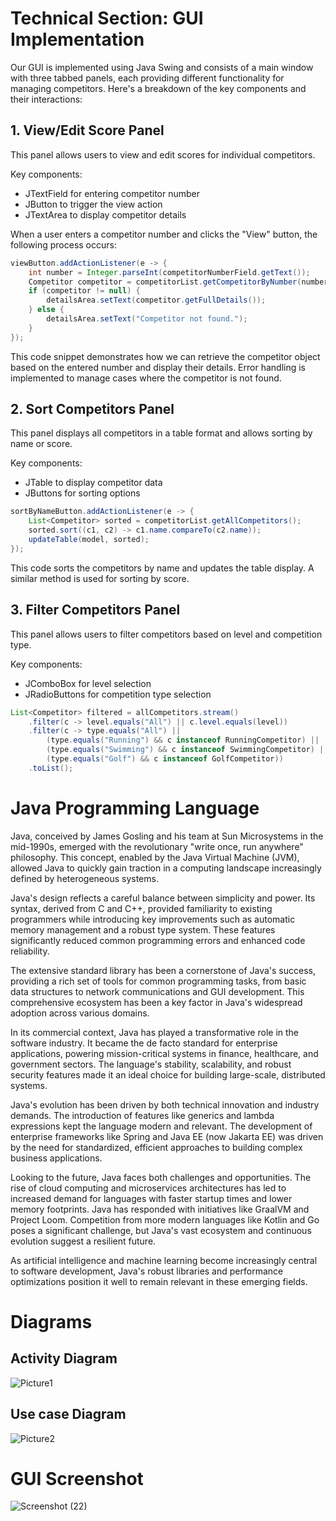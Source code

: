 # Technical Section: GUI Implementation

Our GUI is implemented using Java Swing and consists of a main window with three tabbed panels, each providing different functionality for managing competitors. Here's a breakdown of the key components and their interactions:

## 1. View/Edit Score Panel

This panel allows users to view and edit scores for individual competitors.

Key components:
- JTextField for entering competitor number
- JButton to trigger the view action
- JTextArea to display competitor details

When a user enters a competitor number and clicks the "View" button, the following process occurs:

```java
viewButton.addActionListener(e -> {
    int number = Integer.parseInt(competitorNumberField.getText());
    Competitor competitor = competitorList.getCompetitorByNumber(number);
    if (competitor != null) {
        detailsArea.setText(competitor.getFullDetails());
    } else {
        detailsArea.setText("Competitor not found.");
    }
});
```

This code snippet demonstrates how we can retrieve the competitor object based on the entered number and display their details. Error handling is implemented to manage cases where the competitor is not found.

## 2. Sort Competitors Panel

This panel displays all competitors in a table format and allows sorting by name or score.

Key components:
- JTable to display competitor data
- JButtons for sorting options

```java
sortByNameButton.addActionListener(e -> {
    List<Competitor> sorted = competitorList.getAllCompetitors();
    sorted.sort((c1, c2) -> c1.name.compareTo(c2.name));
    updateTable(model, sorted);
});
```

This code sorts the competitors by name and updates the table display. A similar method is used for sorting by score.

## 3. Filter Competitors Panel

This panel allows users to filter competitors based on level and competition type.

Key components:
- JComboBox for level selection
- JRadioButtons for competition type selection

```java
List<Competitor> filtered = allCompetitors.stream()
    .filter(c -> level.equals("All") || c.level.equals(level))
    .filter(c -> type.equals("All") || 
        (type.equals("Running") && c instanceof RunningCompetitor) ||
        (type.equals("Swimming") && c instanceof SwimmingCompetitor) ||
        (type.equals("Golf") && c instanceof GolfCompetitor))
    .toList();
```

# Java Programming Language

Java, conceived by James Gosling and his team at Sun Microsystems in the mid-1990s, emerged with the revolutionary "write once, run anywhere" philosophy. This concept, enabled by the Java Virtual Machine (JVM), allowed Java to quickly gain traction in a computing landscape increasingly defined by heterogeneous systems.

Java's design reflects a careful balance between simplicity and power. Its syntax, derived from C and C++, provided familiarity to existing programmers while introducing key improvements such as automatic memory management and a robust type system. These features significantly reduced common programming errors and enhanced code reliability.

The extensive standard library has been a cornerstone of Java's success, providing a rich set of tools for common programming tasks, from basic data structures to network communications and GUI development. This comprehensive ecosystem has been a key factor in Java's widespread adoption across various domains.

In its commercial context, Java has played a transformative role in the software industry. It became the de facto standard for enterprise applications, powering mission-critical systems in finance, healthcare, and government sectors. The language's stability, scalability, and robust security features made it an ideal choice for building large-scale, distributed systems.

Java's evolution has been driven by both technical innovation and industry demands. The introduction of features like generics and lambda expressions kept the language modern and relevant. The development of enterprise frameworks like Spring and Java EE (now Jakarta EE) was driven by the need for standardized, efficient approaches to building complex business applications.

Looking to the future, Java faces both challenges and opportunities. The rise of cloud computing and microservices architectures has led to increased demand for languages with faster startup times and lower memory footprints. Java has responded with initiatives like GraalVM and Project Loom. Competition from more modern languages like Kotlin and Go poses a significant challenge, but Java's vast ecosystem and continuous evolution suggest a resilient future.

As artificial intelligence and machine learning become increasingly central to software development, Java's robust libraries and performance optimizations position it well to remain relevant in these emerging fields.

# Diagrams

## Activity Diagram

![Picture1](https://github.com/user-attachments/assets/4bdd0051-1f4d-44f8-b99a-9b8cf165429d)

## Use case Diagram

![Picture2](https://github.com/user-attachments/assets/3f56f01e-c865-4efb-9e5c-ddde294f615f)

# GUI Screenshot

![Screenshot (22)](https://github.com/user-attachments/assets/57904ff2-60c6-4f17-a44b-38b52694bda2)
